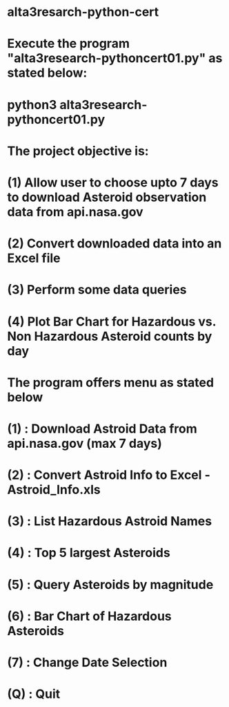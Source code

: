 # alta3resarch-python-cert

# Execute the program "alta3research-pythoncert01.py" as stated below:
#   python3 alta3research-pythoncert01.py
#
#
# The project objective is:
#    (1) Allow user to choose upto 7 days to download Asteroid observation data from api.nasa.gov
#    (2) Convert downloaded data into an Excel file
#    (3) Perform some data queries
#    (4) Plot Bar Chart for Hazardous vs. Non Hazardous Asteroid counts by day
#
#
#  The program offers menu as stated below
#
#
#  (1) : Download Astroid Data from api.nasa.gov (max 7 days)
#  (2) : Convert  Astroid Info to Excel - Astroid_Info.xls
#  (3) : List Hazardous Astroid Names
#  (4) : Top 5 largest Asteroids
#  (5) : Query Asteroids by magnitude
#  (6) : Bar Chart of Hazardous Asteroids
#  (7) : Change Date Selection
#  (Q) : Quit
#
